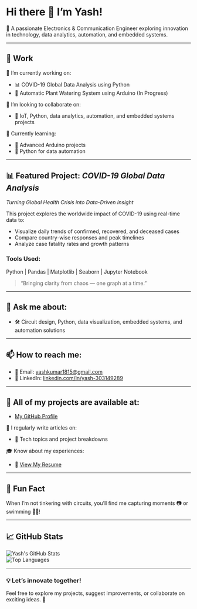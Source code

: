 # Hi there 👋 I’m Yash!  

🔌 A passionate Electronics & Communication Engineer exploring innovation in technology, data analytics, automation, and embedded systems.  

---

## 💼 Work  
🔭 I’m currently working on:  
- 📊 COVID-19 Global Data Analysis using Python  
- 🌱 Automatic Plant Watering System using Arduino (In Progress)  

🤝 I’m looking to collaborate on:  
- 📡 IoT, Python, data analytics, automation, and embedded systems projects  

🧠 Currently learning:  
- 🔧 Advanced Arduino projects  
- 🐍 Python for data automation  

---

## 📊 Featured Project: *COVID-19 Global Data Analysis*  
*Turning Global Health Crisis into Data-Driven Insight*

This project explores the worldwide impact of COVID-19 using real-time data to:

- Visualize daily trends of confirmed, recovered, and deceased cases  
- Compare country-wise responses and peak timelines  
- Analyze case fatality rates and growth patterns  

### Tools Used:
Python | Pandas | Matplotlib | Seaborn | Jupyter Notebook

> “Bringing clarity from chaos — one graph at a time.”

---

## 💬 Ask me about:  
- 🛠 Circuit design, Python, data visualization, embedded systems, and automation solutions  

---

## 📫 How to reach me:  
- 📧 Email: [yashkumar1815@gmail.com](mailto:yashkumar1815@gmail.com)  
- 🔗 LinkedIn: [linkedin.com/in/yash-303149289](https://www.linkedin.com/in/yash-303149289/)  

---

## 📂 All of my projects are available at:  
- [My GitHub Profile](https://github.com/Yash-ghanghola)  

📝 I regularly write articles on:  
- 📄 Tech topics and project breakdowns  

🎓 Know about my experiences:  
- 📃 [View My Resume](#)  

---

## 🎉 Fun Fact  
When I’m not tinkering with circuits, you’ll find me capturing moments 📷 or swimming 🏊‍♂!  

---

## 📈 GitHub Stats  
![Yash's GitHub Stats](https://github-readme-stats.vercel.app/api?username=yourusername&show_icons=true&theme=radical)  
![Top Languages](https://github-readme-stats.vercel.app/api/top-langs/?username=yourusername&layout=compact&theme=radical)  

---

### 💡 Let’s innovate together!  
Feel free to explore my projects, suggest improvements, or collaborate on exciting ideas. 🌟
